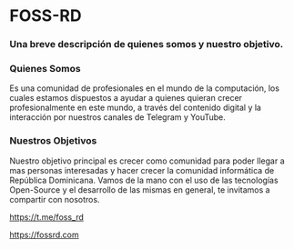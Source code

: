 # FOSS-RD

### Una breve descripción de quienes somos y nuestro objetivo.

### Quienes Somos
Es una comunidad de profesionales en el mundo de la computación, los cuales estamos dispuestos a ayudar a quienes quieran crecer profesionalmente en este mundo, a través del contenido digital y la interacción por nuestros canales de Telegram y YouTube.

### Nuestros Objetivos
Nuestro objetivo principal es crecer como comunidad para poder llegar a mas personas interesadas y hacer crecer la comunidad informática de República Dominicana. Vamos de la mano con el uso de las tecnologías Open-Source y el desarrollo de las mismas en general, te invitamos a compartir con nosotros.

https://t.me/foss_rd

https://fossrd.com





<!--

**Here are some ideas to get you started:**

🙋‍♀️ A short introduction - what is your organization all about?
🌈 Contribution guidelines - how can the community get involved?
👩‍💻 Useful resources - where can the community find your docs? Is there anything else the community should know?
🍿 Fun facts - what does your team eat for breakfast?
🧙 Remember, you can do mighty things with the power of [Markdown](https://docs.github.com/github/writing-on-github/getting-started-with-writing-and-formatting-on-github/basic-writing-and-formatting-syntax)
-->
